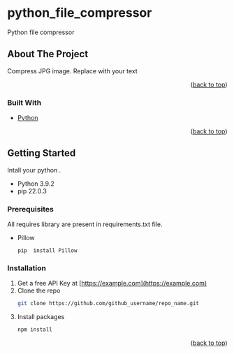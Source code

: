 # python_file_compressor
Python file compressor

<!-- ABOUT THE PROJECT -->
## About The Project


Compress JPG image. Replace with your text 

<p align="right">(<a href="#top">back to top</a>)</p>



### Built With

* [Python](https://www.python.org/downloads/)
<p align="right">(<a href="#top">back to top</a>)</p>



<!-- GETTING STARTED -->
## Getting Started

Intall your python  .
* Python 3.9.2
* pip 22.0.3


### Prerequisites

All requires library are present in requirements.txt  file.
* Pillow
  ```
  pip  install Pillow
  ```

### Installation

1. Get a free API Key at [https://example.com](https://example.com)
2. Clone the repo
   ```sh
   git clone https://github.com/github_username/repo_name.git
   ```
3. Install  packages
   ```sh
   npm install
   ```


<p align="right">(<a href="#top">back to top</a>)</p>